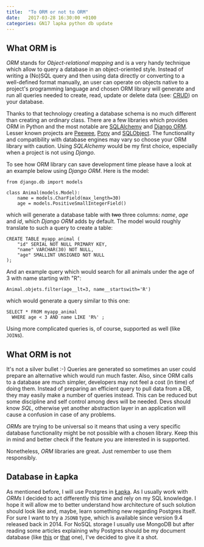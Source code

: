 ```yaml
---
title:  "To ORM or not to ORM"
date:   2017-03-28 16:30:00 +0100
categories: GN17 lapka python db update
---
```



## What ORM is

_ORM_ stands for _Object-relational mapping_ and is a very handy technique
which allow to query a database in an object-oriented style. Instead of writing
a (No)SQL query and then using data directly or converting to a well-defined
format manually, an user can operate on objects native to a project's
programming language and chosen ORM library will generate and run all queries
needed to create, read, update or delete data (see: [CRUD]) on your database.

[CRUD]: https://en.wikipedia.org/wiki/Create,_read,_update_and_delete

Thanks to that technology creating a database schema is no much different than
creating an ordinary class. There are a few libraries which provides ORM in
Python and the most notable are [SQLAlchemy] and [Django ORM]. Lesser known
projects are [Peewee], [Pony] and [SQLObject]. The functionality and
compatibility with database engines may vary so choose your ORM library with
caution. Using _SQLAlchemy_ would be my first choice, especially when a
project is not using _Django_.

[SQLAlchemy]: http://www.sqlalchemy.org/
[Django ORM]: https://docs.djangoproject.com/en/dev/topics/db/models/
[Peewee]: https://peewee.readthedocs.io
[Pony]: https://ponyorm.com/
[SQLObject]: http://sqlobject.org/

To see how ORM library can save development time please have a look at an
example below using _Django ORM_. Here is the model:

```
from django.db import models

class Animal(models.Model):
    name = models.CharField(max_length=30)
    age = models.PositiveSmallIntegerField()
```

which will generate a database table with ~~two~~ three columns: _name_, _age_
and _id_, which _Django ORM_ adds by default. The model would roughly translate
to such a query to create a table:

```
CREATE TABLE myapp_animal (
    "id" SERIAL NOT NULL PRIMARY KEY,
    "name" VARCHAR(30) NOT NULL,
    "age" SMALLINT UNSIGNED NOT NULL
);
```

And an example query which would search for all animals under the age of 3 with
name starting with "R":

```
Animal.objets.filter(age__lt=3, name__startswith='R')
```

which would generate a query similar to this one:

```
SELECT * FROM myapp_animal
  WHERE age < 3 AND name LIKE 'R%' ;
```

Using more complicated queries is, of course, supported as well (like `JOIN`s).


## What ORM is not

It's not a silver bullet :-) Queries are generated so sometimes an user could
prepare an alternative which would run much faster. Also, since ORM calls to a
database are much simpler, developers may not feel a cost (in time) of doing
them. Instead of preparing an efficient query to pull data from a DB, they may
easily make a number of queries instead. This can be reduced but some
discipline and self control among devs will be needed. Devs should know _SQL_,
otherwise yet another abstraction layer in an application will cause a
confusion in case of any problems. 

_ORMs_ are trying to be universal so it means that using a very specific
database functionality might be not possible with a chosen library. Keep this
in mind and better check if the feature you are interested in is supported.

Nonetheless, _ORM_ libraries are great. Just remember to use them responsibly.


## Database in Łapka

As mentioned before, I will use Postgres in [Łapka]. As I usually work with
_ORMs_ I decided to act differently this time and rely on my SQL knowledge. I
hope it will allow me to better understand how architecture of such solution
should look like and, maybe, learn something new regarding Postgres itself. For
sure I want to try a `JSONB` type, which is available since version 9.4
released back in 2014. For NoSQL storage I usually use MongoDB but after
reading some articles explaining why Postgres should be my document database
(like [this](https://blog.jetbrains.com/pycharm/2017/03/interview-with-jim-fulton-for-why-postgres-should-be-your-document-database-webinar/) 
or [that](http://www.aptuz.com/blog/is-postgres-nosql-database-better-than-mongodb/) one), 
I've decided to give it a shot.

[Łapka]: https://github.com/glujan/lapka
